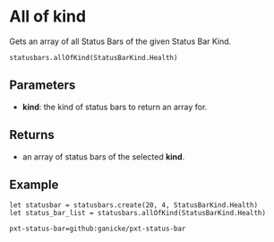 # All of kind

Gets an array of all Status Bars of the given Status Bar Kind.

```sig
statusbars.allOfKind(StatusBarKind.Health)
```

## Parameters

* **kind**: the kind of status bars to return an array for.

## Returns

* an array of status bars of the selected **kind**.

## Example

```blocks
let statusbar = statusbars.create(20, 4, StatusBarKind.Health)
let status_bar_list = statusbars.allOfKind(StatusBarKind.Health)
```

```package
pxt-status-bar=github:ganicke/pxt-status-bar
```